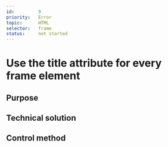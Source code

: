```yaml
---
id:         9
priority:   Error
topic:      HTML
selector:   frame
status:     not started
---
```


# Use the title attribute for every frame element

## Purpose

## Technical solution

## Control method

